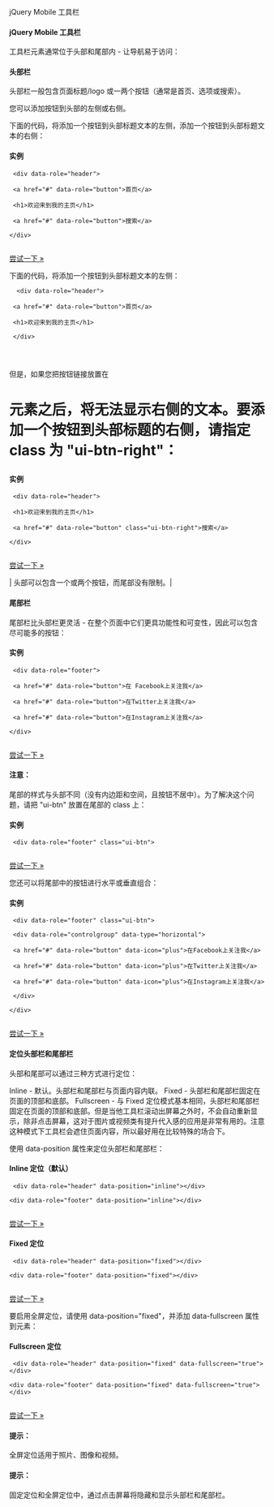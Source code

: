  jQuery Mobile 工具栏  

#### jQuery Mobile 工具栏

 工具栏元素通常位于头部和尾部内 - 让导航易于访问：

  



#### 头部栏

 头部栏一般包含页面标题/logo 或一两个按钮（通常是首页、选项或搜索）。

 您可以添加按钮到头部的左侧或右侧。

 下面的代码，将添加一个按钮到头部标题文本的左侧，添加一个按钮到头部标题文本的右侧：

  
#### 实例

 
```
 <div data-role="header">

 <a href="#" data-role="button">首页</a>

 <h1>欢迎来到我的主页</h1>

 <a href="#" data-role="button">搜索</a>

</div>


```
 

[尝试一下 »](http://www.w3cschool.cc/try/try.php?filename=tryjqmob_header) 

 下面的代码，将添加一个按钮到头部标题文本的左侧：

 
```
  <div data-role="header">

 <a href="#" data-role="button">首页</a>

 <h1>欢迎来到我的主页</h1>

 </div>

 


```
 但是，如果您把按钮链接放置在 <h1> 元素之后，将无法显示右侧的文本。要添加一个按钮到头部标题的右侧，请指定 class 为 "ui-btn-right"：

  
#### 实例

 
```
 <div data-role="header">

 <h1>欢迎来到我的主页</h1>

 <a href="#" data-role="button" class="ui-btn-right">搜索</a>

</div>


```
 

[尝试一下 »](http://www.w3cschool.cc/try/try.php?filename=tryjqmob_header_class) 

 



| 头部可以包含一个或两个按钮，而尾部没有限制。|





#### 尾部栏

 尾部栏比头部栏更灵活 - 在整个页面中它们更具功能性和可变性，因此可以包含尽可能多的按钮：

  
#### 实例

 
```
 <div data-role="footer">

 <a href="#" data-role="button">在 Facebook上关注我</a>

 <a href="#" data-role="button">在Twitter上关注我</a>

 <a href="#" data-role="button">在Instagram上关注我</a>

</div>


```
 

[尝试一下 »](http://www.w3cschool.cc/try/try.php?filename=tryjqmob_footer) 

 

#### 注意：

尾部的样式与头部不同（没有内边距和空间，且按钮不居中）。为了解决这个问题，请把 "ui-btn" 放置在尾部的 class 上：

  
#### 实例

 
```
 <div data-role="footer" class="ui-btn">


```
 

[尝试一下 »](http://www.w3cschool.cc/try/try.php?filename=tryjqmob_footer_class) 

 您还可以将尾部中的按钮进行水平或垂直组合：

  
#### 实例

 
```
 <div data-role="footer" class="ui-btn">

 <div data-role="controlgroup" data-type="horizontal">

 <a href="#" data-role="button" data-icon="plus">在Facebook上关注我</a>

 <a href="#" data-role="button" data-icon="plus">在Twitter上关注我</a>

 <a href="#" data-role="button" data-icon="plus">在Instagram上关注我</a>

 </div>

</div>


```
 

[尝试一下 »](http://www.w3cschool.cc/try/try.php?filename=tryjqmob_footer_grouped_horizontal) 

 



#### 定位头部栏和尾部栏

 头部和尾部可以通过三种方式进行定位：

 
Inline - 默认。头部栏和尾部栏与页面内容内联。
 Fixed - 头部栏和尾部栏固定在页面的顶部和底部。
 Fullscreen - 与 Fixed 定位模式基本相同，头部栏和尾部栏固定在页面的顶部和底部。但是当他工具栏滚动出屏幕之外时，不会自动重新显示，除非点击屏幕，这对于图片或视频类有提升代入感的应用是非常有用的。注意这种模式下工具栏会遮住页面内容，所以最好用在比较特殊的场合下。
 
使用 data-position 属性来定位头部栏和尾部栏：

  
#### Inline 定位（默认）

 
```
 <div data-role="header" data-position="inline"></div>

<div data-role="footer" data-position="inline"></div>


```
 

[尝试一下 »](http://www.w3cschool.cc/try/try.php?filename=tryjqmob_toolbars_inline) 

 

 
#### Fixed 定位

 
```
 <div data-role="header" data-position="fixed"></div>

<div data-role="footer" data-position="fixed"></div>


```
 

[尝试一下 »](http://www.w3cschool.cc/try/try.php?filename=tryjqmob_toolbars_fixed) 

 要启用全屏定位，请使用 data-position="fixed"，并添加 data-fullscreen 属性到元素：

  
#### Fullscreen 定位

 
```
 <div data-role="header" data-position="fixed" data-fullscreen="true"></div>

<div data-role="footer" data-position="fixed" data-fullscreen="true"></div>


```
 

[尝试一下 »](http://www.w3cschool.cc/try/try.php?filename=tryjqmob_toolbars_fullscreen) 

 

#### 提示：

全屏定位适用于照片、图像和视频。

 

#### 提示：

固定定位和全屏定位中，通过点击屏幕将隐藏和显示头部栏和尾部栏。

 

